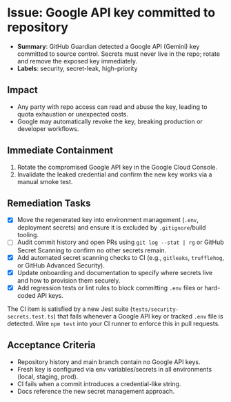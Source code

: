 # Issue: Google API key committed to repository

- **Summary**: GitHub Guardian detected a Google API (Gemini) key committed to source control. Secrets must never live in the repo; rotate and remove the exposed key immediately.
- **Labels**: security, secret-leak, high-priority

## Impact
- Any party with repo access can read and abuse the key, leading to quota exhaustion or unexpected costs.
- Google may automatically revoke the key, breaking production or developer workflows.

## Immediate Containment
1. Rotate the compromised Google API key in the Google Cloud Console.
2. Invalidate the leaked credential and confirm the new key works via a manual smoke test.

## Remediation Tasks
- [x] Move the regenerated key into environment management (`.env`, deployment secrets) and ensure it is excluded by `.gitignore`/build tooling.
- [ ] Audit commit history and open PRs using `git log --stat | rg` or GitHub Secret Scanning to confirm no other secrets remain.
- [x] Add automated secret scanning checks to CI (e.g., `gitleaks`, `trufflehog`, or GitHub Advanced Security).
- [x] Update onboarding and documentation to specify where secrets live and how to provision them securely.
- [x] Add regression tests or lint rules to block committing `.env` files or hard-coded API keys.

The CI item is satisfied by a new Jest suite (`tests/security-secrets.test.ts`) that fails whenever a Google API key or tracked `.env` file is detected. Wire `npm test` into your CI runner to enforce this in pull requests.

## Acceptance Criteria
- Repository history and main branch contain no Google API keys.
- Fresh key is configured via env variables/secrets in all environments (local, staging, prod).
- CI fails when a commit introduces a credential-like string.
- Docs reference the new secret management approach.
